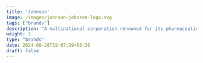 ```yaml
---
title: 'Johnson'
image: /images/johnson-johnson-logo.svg
tags: ["brands"]
description: "A multinational corporation renowned for its pharmaceuticals, medical devices, and consumer health products."
weight: 3
type: "brands"
date: 2024-08-28T19:07:29+05:30
draft: false
---
```


